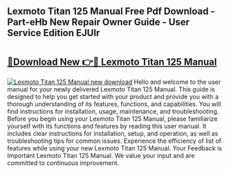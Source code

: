 ## Lexmoto Titan 125 Manual Free Pdf Download - Part-eHb New Repair Owner Guide - User Service Edition EJUIr

# <h2><a href="http://cf1487.oget.top/?id=Lexmoto+Titan+125+Manual">🔗Download New 👉🔴 Lexmoto Titan 125 Manual</a></h2>

[![Lexmoto Titan 125 Manual new download](https://i.imgur.com/5g1atiW.png)](http://cf1487.oget.top/?id=Lexmoto+Titan+125+Manual)
Hello and welcome to the user manual for your newly delivered Lexmoto Titan 125 Manual. This guide is designed to help you get started with your product and provide you with a thorough understanding of its features, functions, and capabilities. You will find instructions for installation, usage, maintenance, and troubleshooting. Before you begin using your Lexmoto Titan 125 Manual, please familiarize yourself with its functions and features by reading this user manual. It includes clear instructions for installation, setup, and operation, as well as troubleshooting tips for common issues. Experience the efficiency of list of features while using your new Lexmoto Titan 125 Manual. Your Feedback is Important Lexmoto Titan 125 Manual. We value your input and are committed to continuous improvement.
